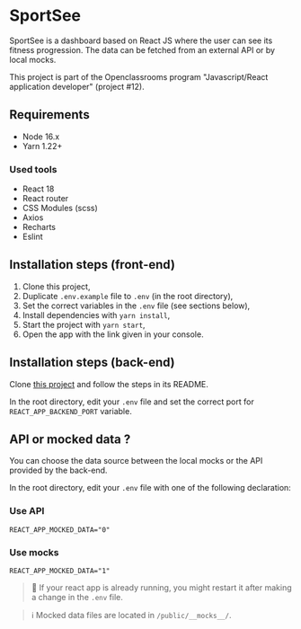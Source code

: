 # SportSee

SportSee is a dashboard based on React JS where the user can see its fitness progression. The data can be fetched from an external API or by local mocks.

This project is part of the Openclassrooms program "Javascript/React application developer" (project #12).

## Requirements

- Node 16.x
- Yarn 1.22+

### Used tools

- React 18
- React router
- CSS Modules (scss)
- Axios
- Recharts
- Eslint

## Installation steps (front-end)

1. Clone this project,
2. Duplicate `.env.example` file to `.env` (in the root directory),
3. Set the correct variables in the `.env` file (see sections below),
4. Install dependencies with `yarn install`,
5. Start the project with `yarn start`,
6. Open the app with the link given in your console.

## Installation steps (back-end)

Clone [this project](https://github.com/OpenClassrooms-Student-Center/P9-front-end-dashboard) and follow the steps in its README.

In the root directory, edit your `.env` file and set the correct port for `REACT_APP_BACKEND_PORT` variable.

## API or mocked data ?

You can choose the data source between the local mocks or the API provided by the back-end.

In the root directory, edit your `.env` file with one of the following declaration:

### Use API
```
REACT_APP_MOCKED_DATA="0"
```

### Use mocks
```
REACT_APP_MOCKED_DATA="1"
```

> 🚨 If your react app is already running, you might restart it after making a change in the `.env` file.

> ℹ️ Mocked data files are located in `/public/__mocks__/`.